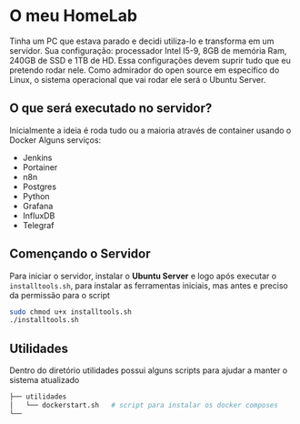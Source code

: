 # O meu HomeLab

Tinha um PC que estava parado e decidi utiliza-lo e transforma em um servidor.
Sua configuração: processador Intel I5-9, 8GB de memória Ram, 240GB de SSD e 1TB de HD.
Essa configurações devem suprir tudo que eu pretendo rodar nele. Como admirador do open source em específico do Linux, o sistema operacional que vai rodar ele será o Ubuntu Server.

## O que será executado no servidor?

Inicialmente a ideia é roda tudo ou a maioria através de container usando o Docker
Alguns serviços:

- Jenkins
- Portainer
- n8n
- Postgres
- Python
- Grafana
- InfluxDB
- Telegraf

## Començando o Servidor

Para iniciar o servidor, instalar o **Ubuntu Server** e logo após executar o `installtools.sh`, para instalar as ferramentas iniciais, mas antes e preciso da permissão para o script

```bash
sudo chmod u+x installtools.sh
./installtools.sh
```

## Utilidades

Dentro do diretório utilidades possui alguns scripts para ajudar a manter o sistema atualizado

```bash
├── utilidades
│   └── dockerstart.sh   # script para instalar os docker composes
└──
```
